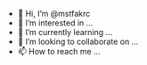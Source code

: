 - 👋 Hi, I’m @mstfakrc
- 👀 I’m interested in ...
- 🌱 I’m currently learning ...
- 💞️ I’m looking to collaborate on ...
- 📫 How to reach me ...

<!---
mstfakrc/mstfakrc is a ✨ special ✨ repository because its `README.md` (this file) appears on your GitHub profile.
You can click the Preview link to take a look at your changes.
--->
